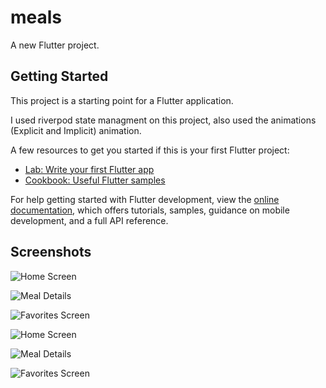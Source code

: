 # meals

A new Flutter project.

## Getting Started

This project is a starting point for a Flutter application.

I used riverpod state managment on this project, also used the animations (Explicit and Implicit) animation.

 
A few resources to get you started if this is your first Flutter project:

- [Lab: Write your first Flutter app](https://docs.flutter.dev/get-started/codelab)
- [Cookbook: Useful Flutter samples](https://docs.flutter.dev/cookbook)

For help getting started with Flutter development, view the
[online documentation](https://docs.flutter.dev/), which offers tutorials,
samples, guidance on mobile development, and a full API reference.

## Screenshots

![Home Screen](screenshots/1.png)

![Meal Details](screenshots/2.png)

![Favorites Screen](screenshots/3.png)

![Home Screen](screenshots/4.png)

![Meal Details](screenshots/5.png)

![Favorites Screen](screenshots/6.png)
